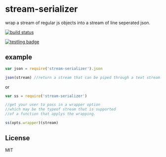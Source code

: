 # stream-serializer

wrap a stream of regular js objects into a stream of line seperated json.

[![build status](https://secure.travis-ci.org/dominictarr/stream-serializer.png)](http://travis-ci.org/dominictarr/stream-serializer)

[![testling badge](https://ci.testling.com/dominictarr/stream-serializer.png)](https://ci.testling.com/dominictarr/stream-serializer)

## example

``` js
var json = require('stream-serializer').json

json(stream) //return a stream that can be piped through a text stream.
```

or

``` js
var ss = require('stream-serializer')

//get your user to pass in a wrapper option
//which may be the typeof stream that is supported
//of a function that applys the wrapping.

ss(opts.wrapper)(stream) 

```

## License

MIT

